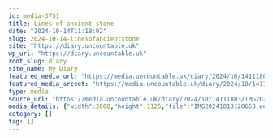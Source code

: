 ```yaml
---
id: media-3751
title: Lines of ancient stone
date: "2024-10-14T11:18:02"
slug: 2024-10-14-linesofancientstone
site: "https://diary.uncountable.uk"
wp_url: "https://diary.uncountable.uk"
root_slug: diary
site_name: My Diary
featured_media_url: "https://media.uncountable.uk/diary/2024/10/14111803/IMG20241013120653.webp"
featured_media_srcset: "https://media.uncountable.uk/diary/2024/10/14111803/IMG20241013120653-300x169.webp 300w, https://media.uncountable.uk/diary/2024/10/14111803/IMG20241013120653-1024x576.webp 1024w, https://media.uncountable.uk/diary/2024/10/14111803/IMG20241013120653-150x150.webp 150w, https://media.uncountable.uk/diary/2024/10/14111803/IMG20241013120653-640x360.webp 640w, https://media.uncountable.uk/diary/2024/10/14111803/IMG20241013120653.webp 2000w"
type: media
source_url: "https://media.uncountable.uk/diary/2024/10/14111803/IMG20241013120653.webp"
media_details: {"width":2000,"height":1125,"file":"IMG20241013120653.webp","filesize":193946,"sizes":{"medium":{"file":"IMG20241013120653-300x169.webp","width":300,"height":169,"filesize":14546,"mime_type":"image/webp","source_url":"https://media.uncountable.uk/diary/2024/10/14111803/IMG20241013120653-300x169.webp"},"large":{"file":"IMG20241013120653-1024x576.webp","width":1024,"height":576,"filesize":164610,"mime_type":"image/webp","source_url":"https://media.uncountable.uk/diary/2024/10/14111803/IMG20241013120653-1024x576.webp"},"thumbnail":{"file":"IMG20241013120653-150x150.webp","width":150,"height":150,"filesize":7062,"mime_type":"image/webp","source_url":"https://media.uncountable.uk/diary/2024/10/14111803/IMG20241013120653-150x150.webp"},"mobwidth":{"file":"IMG20241013120653-640x360.webp","width":640,"height":360,"filesize":65962,"mime_type":"image/webp","source_url":"https://media.uncountable.uk/diary/2024/10/14111803/IMG20241013120653-640x360.webp"},"full":{"file":"IMG20241013120653.webp","width":2000,"height":1125,"mime_type":"image/webp","source_url":"https://media.uncountable.uk/diary/2024/10/14111803/IMG20241013120653.webp"}},"image_meta":{"aperture":"0","credit":"","camera":"","caption":"","created_timestamp":"0","copyright":"","focal_length":"0","iso":"0","shutter_speed":"0","title":"","orientation":"0","keywords":[]}}
category: []
tag: []
---
```


